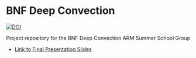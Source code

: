 # BNF Deep Convection

[![DOI](https://zenodo.org/badge/987780159.svg)](https://doi.org/10.5281/zenodo.15540080)

Project repository for the BNF Deep Convection ARM Summer School Group

- [Link to Final Presentation Slides](https://docs.google.com/presentation/d/1w3-6NOOVwdFVa9ntpVbruSAh2GrCfoKNVFmcfVTeYmQ/edit?usp=sharing)
